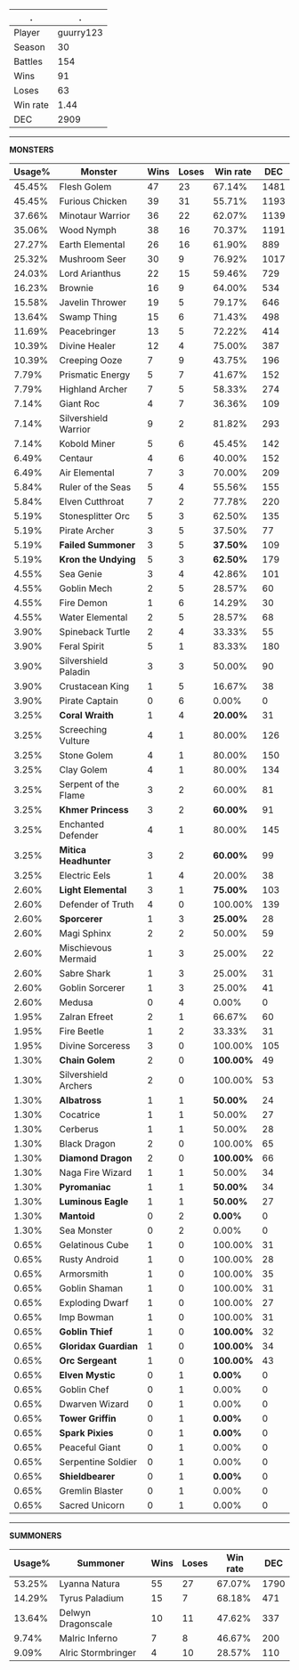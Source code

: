 .|.
|-|-
Player|guurry123
Season|30
Battles|154
Wins|91
Loses|63
Win rate|1.44
DEC|2909

---
**MONSTERS**

Usage%|Monster|Wins|Loses|Win rate|DEC|
-|-|-|-|-|-|
45.45%|Flesh Golem|47|23|67.14%|1481|
45.45%|Furious Chicken|39|31|55.71%|1193|
37.66%|Minotaur Warrior|36|22|62.07%|1139|
35.06%|Wood Nymph|38|16|70.37%|1191|
27.27%|Earth Elemental|26|16|61.90%|889|
25.32%|Mushroom Seer|30|9|76.92%|1017|
24.03%|Lord Arianthus|22|15|59.46%|729|
16.23%|Brownie|16|9|64.00%|534|
15.58%|Javelin Thrower|19|5|79.17%|646|
13.64%|Swamp Thing|15|6|71.43%|498|
11.69%|Peacebringer|13|5|72.22%|414|
10.39%|Divine Healer|12|4|75.00%|387|
10.39%|Creeping Ooze|7|9|43.75%|196|
7.79%|Prismatic Energy|5|7|41.67%|152|
7.79%|Highland Archer|7|5|58.33%|274|
7.14%|Giant Roc|4|7|36.36%|109|
7.14%|Silvershield Warrior|9|2|81.82%|293|
7.14%|Kobold Miner|5|6|45.45%|142|
6.49%|Centaur|4|6|40.00%|152|
6.49%|Air Elemental|7|3|70.00%|209|
5.84%|Ruler of the Seas|5|4|55.56%|155|
5.84%|Elven Cutthroat|7|2|77.78%|220|
5.19%|Stonesplitter Orc|5|3|62.50%|135|
5.19%|Pirate Archer|3|5|37.50%|77|
5.19%|**Failed Summoner**|3|5|**37.50%**|109|
5.19%|**Kron the Undying**|5|3|**62.50%**|179|
4.55%|Sea Genie|3|4|42.86%|101|
4.55%|Goblin Mech|2|5|28.57%|60|
4.55%|Fire Demon|1|6|14.29%|30|
4.55%|Water Elemental|2|5|28.57%|68|
3.90%|Spineback Turtle|2|4|33.33%|55|
3.90%|Feral Spirit|5|1|83.33%|180|
3.90%|Silvershield Paladin|3|3|50.00%|90|
3.90%|Crustacean King|1|5|16.67%|38|
3.90%|Pirate Captain|0|6|0.00%|0|
3.25%|**Coral Wraith**|1|4|**20.00%**|31|
3.25%|Screeching Vulture|4|1|80.00%|126|
3.25%|Stone Golem|4|1|80.00%|150|
3.25%|Clay Golem|4|1|80.00%|134|
3.25%|Serpent of the Flame|3|2|60.00%|81|
3.25%|**Khmer Princess**|3|2|**60.00%**|91|
3.25%|Enchanted Defender|4|1|80.00%|145|
3.25%|**Mitica Headhunter**|3|2|**60.00%**|99|
3.25%|Electric Eels|1|4|20.00%|38|
2.60%|**Light Elemental**|3|1|**75.00%**|103|
2.60%|Defender of Truth|4|0|100.00%|139|
2.60%|**Sporcerer**|1|3|**25.00%**|28|
2.60%|Magi Sphinx|2|2|50.00%|59|
2.60%|Mischievous Mermaid|1|3|25.00%|22|
2.60%|Sabre Shark|1|3|25.00%|31|
2.60%|Goblin Sorcerer|1|3|25.00%|41|
2.60%|Medusa|0|4|0.00%|0|
1.95%|Zalran Efreet|2|1|66.67%|60|
1.95%|Fire Beetle|1|2|33.33%|31|
1.95%|Divine Sorceress|3|0|100.00%|105|
1.30%|**Chain Golem**|2|0|**100.00%**|49|
1.30%|Silvershield Archers|2|0|100.00%|53|
1.30%|**Albatross**|1|1|**50.00%**|24|
1.30%|Cocatrice|1|1|50.00%|27|
1.30%|Cerberus|1|1|50.00%|28|
1.30%|Black Dragon|2|0|100.00%|65|
1.30%|**Diamond Dragon**|2|0|**100.00%**|66|
1.30%|Naga Fire Wizard|1|1|50.00%|34|
1.30%|**Pyromaniac**|1|1|**50.00%**|34|
1.30%|**Luminous Eagle**|1|1|**50.00%**|27|
1.30%|**Mantoid**|0|2|**0.00%**|0|
1.30%|Sea Monster|0|2|0.00%|0|
0.65%|Gelatinous Cube|1|0|100.00%|31|
0.65%|Rusty Android|1|0|100.00%|28|
0.65%|Armorsmith|1|0|100.00%|35|
0.65%|Goblin Shaman|1|0|100.00%|31|
0.65%|Exploding Dwarf|1|0|100.00%|27|
0.65%|Imp Bowman|1|0|100.00%|31|
0.65%|**Goblin Thief**|1|0|**100.00%**|32|
0.65%|**Gloridax Guardian**|1|0|**100.00%**|34|
0.65%|**Orc Sergeant**|1|0|**100.00%**|43|
0.65%|**Elven Mystic**|0|1|**0.00%**|0|
0.65%|Goblin Chef|0|1|0.00%|0|
0.65%|Dwarven Wizard|0|1|0.00%|0|
0.65%|**Tower Griffin**|0|1|**0.00%**|0|
0.65%|**Spark Pixies**|0|1|**0.00%**|0|
0.65%|Peaceful Giant|0|1|0.00%|0|
0.65%|Serpentine Soldier|0|1|0.00%|0|
0.65%|**Shieldbearer**|0|1|**0.00%**|0|
0.65%|Gremlin Blaster|0|1|0.00%|0|
0.65%|Sacred Unicorn|0|1|0.00%|0|

---
**SUMMONERS**

Usage%|Summoner|Wins|Loses|Win rate|DEC|
-|-|-|-|-|-|
53.25%|Lyanna Natura|55|27|67.07%|1790|
14.29%|Tyrus Paladium|15|7|68.18%|471|
13.64%|Delwyn Dragonscale|10|11|47.62%|337|
9.74%|Malric Inferno|7|8|46.67%|200|
9.09%|Alric Stormbringer|4|10|28.57%|110|
